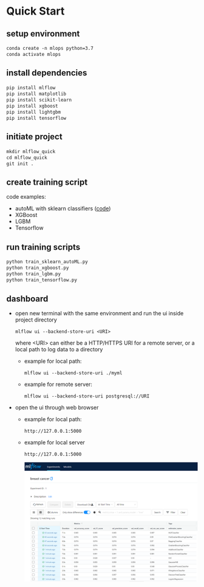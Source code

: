 # Quick Start

## setup environment
    conda create -n mlops python=3.7
    conda activate mlops

## install dependencies
    pip install mlflow
    pip install matplotlib
    pip install scikit-learn
    pip install xgboost
    pip install lightgbm
    pip install tensorflow

## initiate project
    mkdir mlflow_quick
    cd mlflow_quick
    git init .

## create training script
code examples:
- autoML with sklearn classifiers ([code](https://github.com/taufik-adinugraha/mlflow-quick-start/blob/main/train_sklearn_autoML.py))
- XGBoost
- LGBM
- Tensorflow

## run training scripts
    python train_sklearn_autoML.py
    python train_xgboost.py
    python train_lgbm.py
    python train_tensorflow.py
    
## dashboard
- open new terminal with the same environment and run the ui inside project directory
     
      mlflow ui --backend-store-uri <URI>
  where \<URI\> can either be a HTTP/HTTPS URI for a remote server, or a local path to log data to a directory  
  - example for local path:
  
        mlflow ui --backend-store-uri ./myml
  - example for remote server:
        
        mlflow ui --backend-store-uri postgresql://URI
- open the ui through web browser
  - example for local path:
        
        http://127.0.0.1:5000
  - example for local server

        http://127.0.0.1:5000
        
      ![ui_image](images/mlflow-autoML.png)
